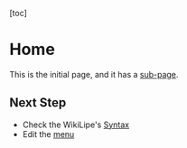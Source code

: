 [toc]

# Home

This is the initial page, and it has a [sub-page](?p=home/subpage).

## Next Step
* Check the WikiLipe's [Syntax](?p=wikilipe/syntax)
* Edit the [menu](?p=wikilipe/menu)
